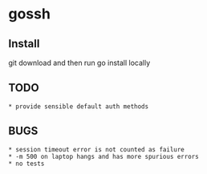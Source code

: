 # gossh

## Install
git download and then run go install locally

## TODO
    * provide sensible default auth methods

## BUGS
    * session timeout error is not counted as failure
    * -m 500 on laptop hangs and has more spurious errors
    * no tests
